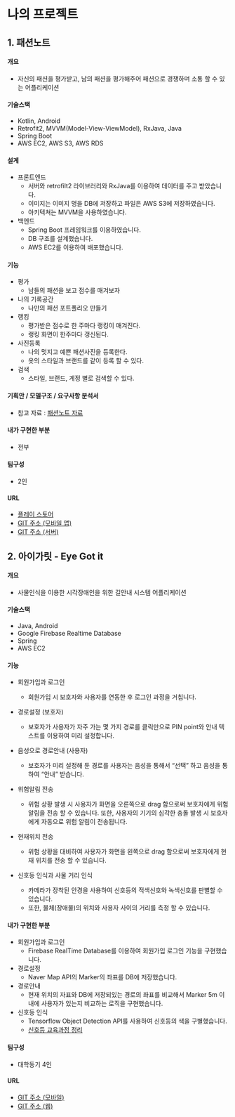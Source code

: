 # 나의 프로젝트

## 1. 패션노트

#### 개요

- 자신의 패션을 평가받고, 남의 패션을 평가해주어 패션으로 경쟁하며 소통 할 수 있는 어플리케이션

#### 기술스택

- Kotlin, Android
- Retrofit2, MVVM(Model-View-ViewModel), RxJava, Java
- Spring Boot
- AWS EC2, AWS S3, AWS RDS

#### 설계

- 프론트엔드
  - 서버와 retrofilt2 라이브러리와 RxJava를 이용하여 데이터를 주고 받았습니다.
  - 이미지는 이미지 명을 DB에 저장하고 파일은 AWS S3에 저장하였습니다.
  - 아키텍쳐는 MVVM을 사용하였습니다.
- 백엔드
  - Spring Boot 프레임워크를 이용하였습니다.
  - DB 구조를 설계했습니다.
  - AWS EC2를 이용하여 배포했습니다.

#### 기능
- 평가
  - 남들의 패션을 보고 점수를 매겨보자
- 나의 기록공간
  - 나만의 패션 포트폴리오 만들기
- 랭킹
  - 평가받은 점수로 한 주마다 랭킹이 매겨진다.
  - 랭킹 화면이 한주마다 갱신된다.
- 사진등록
  - 나의 멋지고 예쁜 패션사진을 등록한다.
  - 옷의 스타일과 브랜드를 같이 등록 할 수 있다.
- 검색
  - 스타일, 브랜드, 계정 별로 검색할 수 있다.

#### 기획안 / 모델구조 / 요구사항 분석서
- 참고 자료 : [패션노트 자료](https://github.com/Sangmeebee/FashionPeople/tree/master/FashionPeople%20%EC%9E%90%EB%A3%8C)

#### 내가 구현한 부분
- 전부

#### 팀구성
  - 2인
#### URL
  - [플레이 스토어](https://play.google.com/store/apps/details?id=com.sangmee.fashionpeople)
  - [GIT 주소 (모바일 앱)](https://github.com/Sangmeebee/FashionPeople)
  - [GIT 주소 (서버)](https://github.com/Sangmeebee/FashionPeopleDB)



## 2. 아이가릿 - Eye Got it

#### 개요

- 사물인식을 이용한 시각장애인을 위한 길안내 시스템 어플리케이션

#### 기술스택

- Java, Android
- Google Firebase Realtime Database
- Spring 
- AWS EC2

#### 기능

- 회원가입과 로그인
   - 회원가입 시 보호자와 사용자를 연동한 후 로그인 과정을 거칩니다.

- 경로설정 (보호자)
  - 보호자가 사용자가 자주 가는 몇 가지 경로를 클릭만으로 PIN point와 안내 텍스트를 이용하여 미리 설정합니다.

- 음성으로 경로안내 (사용자)
  - 보호자가 미리 설정해 둔 경로를 사용자는 음성을 통해서 “선택” 하고 음성을 통하여 “안내” 받습니다.

- 위험알림 전송
  - 위험 상황 발생 시 사용자가 화면을 오른쪽으로 drag 함으로써 보호자에게 위험 알림을 전송 할 수 있습니다.
    또한, 사용자의 기기의 심각한 충돌 발생 시 보호자에게 자동으로 위험 알림이 전송됩니다.

- 현재위치 전송
  - 위험 상황을 대비하여 사용자가 화면을 왼쪽으로 drag 함으로써 보호자에게 현재 위치를 전송 할 수 있습니다.

- 신호등 인식과 사물 거리 인식
  - 카메라가 장착된 안경을 사용하여 신호등의 적색신호와 녹색신호를 판별할 수 있습니다.
  - 또한, 물체(장애물)의 위치와 사용자 사이의 거리를 측정 할 수 있습니다.

#### 내가 구현한 부분

- 회원가입과 로그인
  - Firebase RealTime Database를 이용하여 회원가입 로그인 기능을 구현했습니다.
- 경로설정
  - Naver Map API의 Marker의 좌표를 DB에 저장했습니다.
- 경로안내
  - 현재 위치의 자표와 DB에 저장되있는 경로의 좌표를 비교해서 Marker 5m 이내에 사용자가 있는지 비교하는 로직을 구현했습니다.
- 신호등 인식
  - Tensorflow Object Detection API를 사용하여 신호등의 색을 구별했습니다.
  - [신호등 교육과정 정리](https://github.com/Sangmeebee/Tensorflow-ObjectDetectionApi)

#### 팀구성 

- 대학동기 4인

#### URL

- [GIT 주소 (모바일)](https://github.com/Sangmeebee/EyeGotIt)
- [GIT 주소 (웹)](https://github.com/Sangmeebee/EyeGotIt_Web)

